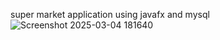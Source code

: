 super market application using javafx and mysql
![Screenshot 2025-03-04 181640](https://github.com/user-attachments/assets/90347eed-e0af-4d2a-bf45-6a879b843366)
